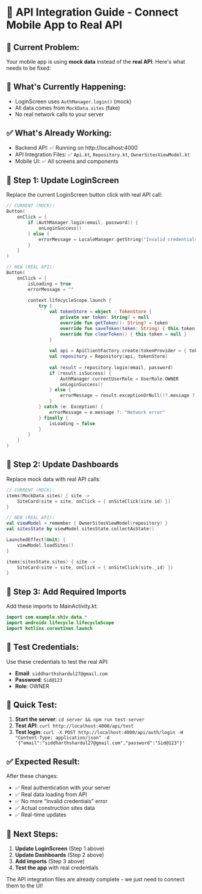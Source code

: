# 🔧 API Integration Guide - Connect Mobile App to Real API

## 🚨 **Current Problem:**
Your mobile app is using **mock data** instead of the **real API**. Here's what needs to be fixed:

## 📱 **What's Currently Happening:**
- LoginScreen uses `AuthManager.login()` (mock)
- All data comes from `MockData.sites` (fake)
- No real network calls to your server

## ✅ **What's Already Working:**
- Backend API: ✅ Running on http://localhost:4000
- API Integration Files: ✅ `Api.kt`, `Repository.kt`, `OwnerSitesViewModel.kt`
- Mobile UI: ✅ All screens and components

## 🔧 **Step 1: Update LoginScreen**

Replace the current LoginScreen button click with real API call:

```kotlin
// CURRENT (MOCK):
Button(
    onClick = {
        if (AuthManager.login(email, password)) {
            onLoginSuccess()
        } else {
            errorMessage = LocaleManager.getString("Invalid credentials")
        }
    }
)

// NEW (REAL API):
Button(
    onClick = {
        isLoading = true
        errorMessage = ""
        
        context.lifecycleScope.launch {
            try {
                val tokenStore = object : TokenStore {
                    private var token: String? = null
                    override fun getToken(): String? = token
                    override fun saveToken(token: String) { this.token = token }
                    override fun clearToken() { this.token = null }
                }
                
                val api = ApiClientFactory.create(tokenProvider = { tokenStore.getToken() })
                val repository = Repository(api, tokenStore)
                
                val result = repository.login(email, password)
                if (result.isSuccess) {
                    AuthManager.currentUserRole = UserRole.OWNER
                    onLoginSuccess()
                } else {
                    errorMessage = result.exceptionOrNull()?.message ?: "Login failed"
                }
            } catch (e: Exception) {
                errorMessage = e.message ?: "Network error"
            } finally {
                isLoading = false
            }
        }
    }
)
```

## 🔧 **Step 2: Update Dashboards**

Replace mock data with real API calls:

```kotlin
// CURRENT (MOCK):
items(MockData.sites) { site ->
    SiteCard(site = site, onClick = { onSiteClick(site.id) })
}

// NEW (REAL API):
val viewModel = remember { OwnerSitesViewModel(repository) }
val sitesState by viewModel.sitesState.collectAsState()

LaunchedEffect(Unit) {
    viewModel.loadSites()
}

items(sitesState.sites) { site ->
    SiteCard(site = site, onClick = { onSiteClick(site._id) })
}
```

## 🔧 **Step 3: Add Required Imports**

Add these imports to MainActivity.kt:

```kotlin
import com.example.shiv.data.*
import androidx.lifecycle.lifecycleScope
import kotlinx.coroutines.launch
```

## 🎯 **Test Credentials:**

Use these credentials to test the real API:
- **Email**: `siddharthshardul27@gmail.com`
- **Password**: `Sid@123`
- **Role**: OWNER

## 🚀 **Quick Test:**

1. **Start the server**: `cd server && npm run test-server`
2. **Test API**: `curl http://localhost:4000/api/test`
3. **Test login**: `curl -X POST http://localhost:4000/api/auth/login -H "Content-Type: application/json" -d '{"email":"siddharthshardul27@gmail.com","password":"Sid@123"}'`

## ✅ **Expected Result:**

After these changes:
- ✅ Real authentication with your server
- ✅ Real data loading from API
- ✅ No more "Invalid credentials" error
- ✅ Actual construction sites data
- ✅ Real-time updates

## 🔧 **Next Steps:**

1. **Update LoginScreen** (Step 1 above)
2. **Update Dashboards** (Step 2 above)
3. **Add imports** (Step 3 above)
4. **Test the app** with real credentials

The API integration files are already complete - we just need to connect them to the UI!



